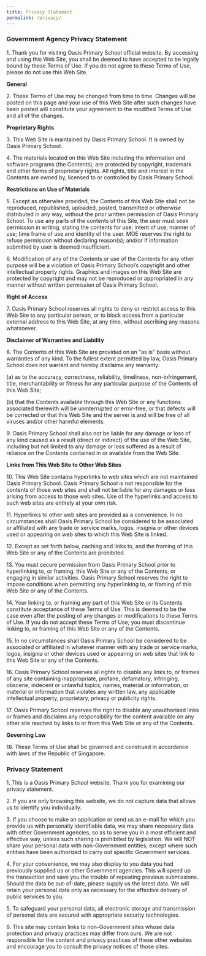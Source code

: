 ```yaml
---
title: Privacy Statement
permalink: /privacy/
---
```

### **Government Agency Privacy Statement**

1\. Thank you for visiting Oasis Primary School official website. By accessing and using this Web Site, you shall be deemed to have accepted to be legally bound by these Terms of Use. If you do not agree to these Terms of Use, please do not use this Web Site.

  

**General**

  

2\. These Terms of Use may be changed from time to time. Changes will be posted on this page and your use of this Web Site after such changes have been posted will constitute your agreement to the modified Terms of Use and all of the changes.

  

**Proprietary Rights**

  

3\. This Web Site is maintained by Oasis Primary School. It is owned by Oasis Primary School.

  

4\. The materials located on this Web Site including the information and software programs (the Contents), are protected by copyright, trademark and other forms of proprietary rights. All rights, title and interest in the Contents are owned by, licensed to or controlled by Oasis Primary School.

  

**Restrictions on Use of Materials**

  

5\. Except as otherwise provided, the Contents of this Web Site shall not be reproduced, republished, uploaded, posted, transmitted or otherwise distributed in any way, without the prior written permission of Oasis Primary School. To use any parts of the contents of this Site, the user must seek permission in writing, stating the contents for use; intent of use; manner of use; time frame of use and identity of the user. MOE reserves the right to refuse permission without declaring reason(s); and/or if information submitted by user is deemed insufficient.

  

6\. Modification of any of the Contents or use of the Contents for any other purpose will be a violation of Oasis Primary School’s copyright and other intellectual property rights. Graphics and images on this Web Site are protected by copyright and may not be reproduced or appropriated in any manner without written permission of Oasis Primary School.

  

**Right of Access**

  

7\. Oasis Primary School reserves all rights to deny or restrict access to this Web Site to any particular person, or to block access from a particular external address to this Web Site, at any time, without ascribing any reasons whatsoever.

  

**Disclaimer of Warranties and Liability**

  

8\. The Contents of this Web Site are provided on an "as is" basis without warranties of any kind. To the fullest extent permitted by law, Oasis Primary School does not warrant and hereby disclaims any warranty:

  

(a) as to the accuracy, correctness, reliability, timeliness, non-infringement, title, merchantability or fitness for any particular purpose of the Contents of this Web Site;

  

(b) that the Contents available through this Web Site or any functions associated therewith will be uninterrupted or error-free, or that defects will be corrected or that this Web Site and the server is and will be free of all viruses and/or other harmful elements.

  

9\. Oasis Primary School shall also not be liable for any damage or loss of any kind caused as a result (direct or indirect) of the use of the Web Site, including but not limited to any damage or loss suffered as a result of reliance on the Contents contained in or available from the Web Site.

  

**Links from This Web Site to Other Web Sites**

  

10\. This Web Site contains hyperlinks to web sites which are not maintained Oasis Primary School. Oasis Primary School is not responsible for the contents of those web sites and shall not be liable for any damages or loss arising from access to those web sites. Use of the hyperlinks and access to such web sites are entirely at your own risk.

  

11\. Hyperlinks to other web sites are provided as a convenience. In no circumstances shall Oasis Primary School be considered to be associated or affiliated with any trade or service marks, logos, insignia or other devices used or appearing on web sites to which this Web Site is linked.

  

12\. Except as set forth below, caching and links to, and the framing of this Web Site or any of the Contents are prohibited.  

  

13\. You must secure permission from Oasis Primary School prior to hyperlinking to, or framing, this Web Site or any of the Contents, or engaging in similar activities. Oasis Primary School reserves the right to impose conditions when permitting any hyperlinking to, or framing of this Web Site or any of the Contents.

  

14\. Your linking to, or framing any part of this Web Site or its Contents constitute acceptance of these Terms of Use. This is deemed to be the case even after the posting of any changes or modifications to these Terms of Use. If you do not accept these Terms of Use, you must discontinue linking to, or framing of this Web Site or any of the Contents.

  

15\. In no circumstances shall Oasis Primary School be considered to be associated or affiliated in whatever manner with any trade or service marks, logos, insignia or other devices used or appearing on web sites that link to this Web Site or any of the Contents.

  

16\. Oasis Primary School reserves all rights to disable any links to, or frames of any site containing inappropriate, profane, defamatory, infringing, obscene, indecent or unlawful topics, names, material or information, or material or information that violates any written law, any applicable intellectual property, proprietary, privacy or publicity rights.

  

17\. Oasis Primary School reserves the right to disable any unauthorised links or frames and disclaims any responsibility for the content available on any other site reached by links to or from this Web Site or any of the Contents.

  

**Governing Law**

  

18\. These Terms of Use shall be governed and construed in accordance with laws of the Republic of Singapore.

### Privacy Statement

  
1\. This is a Oasis Primary School website. Thank you for examining our privacy statement.

  

2\. If you are only browsing this website, we do not capture data that allows us to identify you individually.

  

3\. If you choose to make an application or send us an e-mail for which you provide us with personally identifiable data, we may share necessary data with other Government agencies, so as to serve you in a most efficient and effective way, unless such sharing is prohibited by legislation. We will NOT share your personal data with non-Government entities, except where such entities have been authorized to carry out specific Government services.

  

4\. For your convenience, we may also display to you data you had previously supplied us or other Government agencies. This will speed up the transaction and save you the trouble of repeating previous submissions. Should the data be out-of-date, please supply us the latest data. We will retain your personal data only as necessary for the effective delivery of public services to you.

  

5\. To safeguard your personal data, all electronic storage and transmission of personal data are secured with appropriate security technologies.

  

6\. This site may contain links to non-Government sites whose data protection and privacy practices may differ from ours. We are not responsible for the content and privacy practices of these other websites and encourage you to consult the privacy notices of those sites.